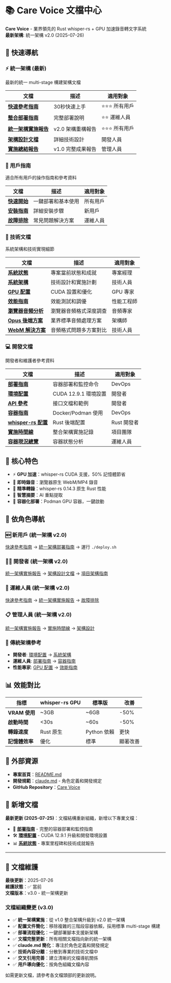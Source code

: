 # 📚 Care Voice 文檔中心

**Care Voice** - 業界領先的 Rust whisper-rs + GPU 加速錄音轉文字系統  
**最新架構**: 統一架構 v2.0 (2025-07-26)

## 🎯 快速導航

### ⚡ **統一架構 (最新)**
最新的統一 multi-stage 構建架構文檔

| 文檔 | 描述 | 適用對象 |
|------|------|----------|
| **[快速參考指南](../QUICK_REFERENCE.md)** | 30秒快速上手 | ⭐⭐⭐ 所有用戶 |
| **[整合部署指南](../INTEGRATED_DEPLOYMENT_README.md)** | 完整部署說明 | ⭐⭐ 運維人員 |
| **[統一架構實施報告](./development/UNIFIED_ARCHITECTURE_IMPLEMENTATION_REPORT.md)** | v2.0 架構重構報告 | ⭐⭐⭐ 所有用戶 |
| **[架構設計文檔](./development/INTEGRATED_ARCHITECTURE_DESIGN.md)** | 詳細技術設計 | 開發人員 |
| **[實施總結報告](./development/INTEGRATED_ARCHITECTURE_FINAL_SUMMARY.md)** | v1.0 完整成果報告 | 管理人員 |

### 👥 用戶指南
適合所有用戶的操作指南和參考資料

| 文檔 | 描述 | 適用對象 |
|------|------|----------|
| **[快速開始](./user-guide/quick-start.md)** | 一鍵部署和基本使用 | 所有用戶 |
| **[安裝指南](./user-guide/installation.md)** | 詳細安裝步驟 | 新用戶 |
| **[故障排除](./user-guide/troubleshooting.md)** | 常見問題解決方案 | 運維人員 |

### 🔧 技術文檔
系統架構和技術實現細節

| 文檔 | 描述 | 適用對象 |
|------|------|----------|
| **[系統狀態](./technical/system-status.md)** | 專案當前狀態和成就 | 專案經理 |
| **[系統架構](./technical/architecture.md)** | 技術設計和實施計劃 | 技術人員 |
| **[GPU 配置](./technical/gpu-configuration.md)** | CUDA 設置和優化 | GPU 專家 |
| **[效能指南](./technical/performance-guide.md)** | 效能測試和調優 | 性能工程師 |
| **[瀏覽器音頻分析](./technical/BROWSER_AUDIO_RECORDING_ANALYSIS.md)** | 瀏覽器音頻格式深度調查 | 音頻專家 |
| **[Opus 後端方案](./technical/OPUS_BACKEND_SOLUTION.md)** | 業界標準音頻處理方案 | 架構師 |
| **[WebM 解決方案](./technical/WEBM_SOLUTION_PLAN.md)** | 音頻格式問題多方案對比 | 技術人員 |

### 💻 開發文檔
開發者和維護者參考資料

| 文檔 | 描述 | 適用對象 |
|------|------|----------|
| **[部署指南](./development/deployment-guide.md)** | 容器部署和監控命令 | DevOps |
| **[環境配置](./development/environment-setup.md)** | CUDA 12.9.1 環境設置 | 開發者 |
| **[API 參考](./development/api-reference.md)** | 接口文檔和範例 | 開發者 |
| **[容器指南](./development/container-guide.md)** | Docker/Podman 使用 | DevOps |
| **[whisper-rs 配置](./development/whisper-rs-setup.md)** | Rust 後端配置 | Rust 開發者 |
| **[實施時間線](./development/IMPLEMENTATION_TIMELINE.md)** | 整合架構實施記錄 | 項目團隊 |
| **[容器現況總覽](./development/CARE_VOICE_CONTAINER_STATUS_OVERVIEW.md)** | 容器狀態分析 | 運維人員 |

## 🚀 核心特色

- ⚡ **GPU 加速**：whisper-rs CUDA 支援，50% 記憶體節省
- 🎤 **即時錄音**：瀏覽器原生 WebM/MP4 錄音
- 📝 **精準轉錄**：whisper-rs 0.14.3 原生 Rust 性能
- 🎯 **智慧摘要**：AI 重點提取
- 🐳 **容器化部署**：Podman GPU 容器，一鍵啟動

## 🎯 依角色導航

### 🆕 新用戶 (統一架構 v2.0)
[快速參考指南](../QUICK_REFERENCE.md) → [統一架構部署指南](../INTEGRATED_DEPLOYMENT_README.md) → 運行 `./deploy.sh`

### 👨‍💻 開發者 (統一架構 v2.0)
[統一架構實施報告](./development/UNIFIED_ARCHITECTURE_IMPLEMENTATION_REPORT.md) → [架構設計文檔](./development/INTEGRATED_ARCHITECTURE_DESIGN.md) → [項目架構指南](./development/PROJECT_ARCHITECTURE_GUIDE.md)

### 🔧 運維人員 (統一架構 v2.0)  
[快速參考指南](../QUICK_REFERENCE.md) → [統一架構實施報告](./development/UNIFIED_ARCHITECTURE_IMPLEMENTATION_REPORT.md) → [故障排除](./user-guide/troubleshooting.md)

### 📋 管理人員 (統一架構 v2.0)
[統一架構實施報告](./development/UNIFIED_ARCHITECTURE_IMPLEMENTATION_REPORT.md) → [實施時間線](./development/IMPLEMENTATION_TIMELINE.md) → [架構設計](./development/INTEGRATED_ARCHITECTURE_DESIGN.md)

### 🔧 傳統架構參考
- **開發者**: [環境配置](./development/environment-setup.md) → [系統架構](./technical/architecture.md)
- **運維人員**: [部署指南](./development/deployment-guide.md) → [容器指南](./development/container-guide.md)
- **性能專家**: [GPU 配置](./technical/gpu-configuration.md) → [效能指南](./technical/performance-guide.md)

## 📊 效能對比

| 指標 | whisper-rs GPU | 標準版 | 改善 |
|------|----------------|---------|------|
| **VRAM 使用** | ~3GB | ~6GB | -50% |
| **啟動時間** | <30s | ~60s | -50% |
| **轉錄速度** | Rust 原生 | Python 依賴 | 更快 |
| **記憶體效率** | 優化 | 標準 | 顯著改善 |

## 🔗 外部資源

- **專案首頁**：[README.md](../README.md)
- **開發規範**：[claude.md](../claude.md) - 角色定義和開發規定
- **GitHub Repository**：[Care Voice](https://github.com/your-repo)

## 📂 新增文檔

**最新更新 (2025-07-25)**：文檔結構重新組織，新增以下專業文檔：

- 🚀 **[部署指南](./development/deployment-guide.md)** - 完整的容器部署和監控指南
- 🛠️ **[環境配置](./development/environment-setup.md)** - CUDA 12.9.1 升級和開發環境設置  
- 📊 **[系統狀態](./technical/system-status.md)** - 專案里程碑和技術成就報告

---

## 📄 文檔維護

**最後更新**：2025-07-26  
**維護狀態**：✅ 當前  
**文檔版本**：v3.0 - 統一架構更新

### 文檔組織變更 (v3.0)
- ✅ **統一架構實施**：從 v1.0 整合架構升級到 v2.0 統一架構
- ✅ **配置文件簡化**：移除複雜的三階段容器依賴，採用標準 multi-stage 構建
- ✅ **部署流程優化**：一鍵部署腳本支援新架構
- ✅ **文檔完整更新**：所有相關文檔指向新的統一架構
- ✅ **claude.md 簡化**：專注於角色定義和開發規定
- ✅ **技術內容分離**：分散到專業的技術文檔中
- ✅ **交叉引用完善**：建立清晰的文檔導航關係
- ✅ **用戶導向優化**：按角色組織文檔內容

如需更新文檔，請參考各文檔頭部的更新說明。